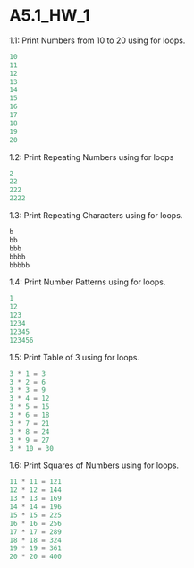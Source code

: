 # A5.1_HW_1

1.1: Print Numbers from 10 to 20 using for loops.

```jsx
10
11
12
13
14
15
16
17
18
19
20
```

1.2: Print Repeating Numbers using for loops

```jsx
2
22
222
2222
```

1.3: Print Repeating Characters using for loops.

```jsx
b
bb
bbb
bbbb
bbbbb
```

1.4: Print Number Patterns using for loops.

```jsx
1
12
123
1234
12345
123456
```

1.5: Print Table of 3 using for loops.

```jsx
3 * 1 = 3
3 * 2 = 6
3 * 3 = 9
3 * 4 = 12
3 * 5 = 15
3 * 6 = 18
3 * 7 = 21
3 * 8 = 24
3 * 9 = 27
3 * 10 = 30
```

1.6: Print Squares of Numbers using for loops.
```jsx
11 * 11 = 121
12 * 12 = 144
13 * 13 = 169
14 * 14 = 196
15 * 15 = 225
16 * 16 = 256
17 * 17 = 289
18 * 18 = 324
19 * 19 = 361
20 * 20 = 400
```